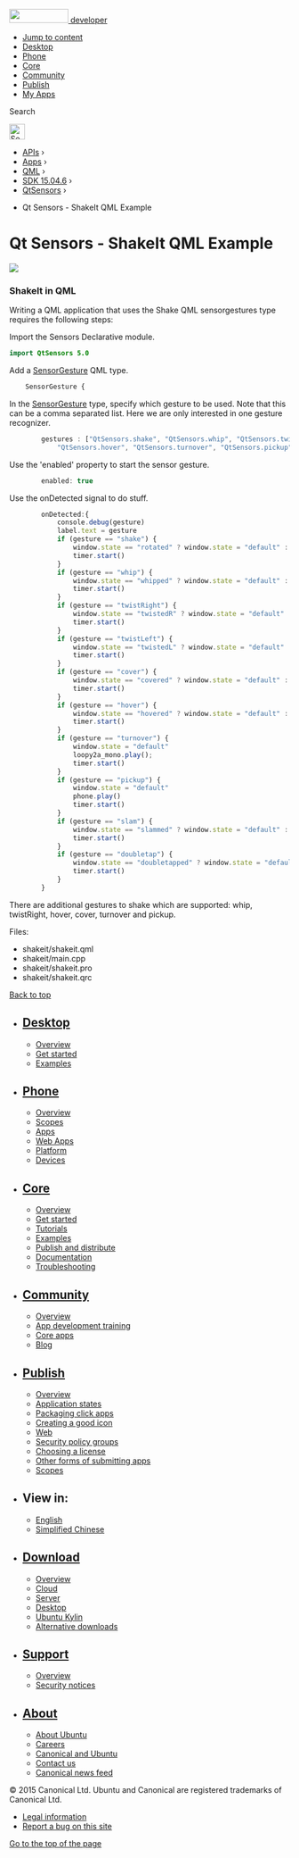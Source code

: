 <a href="https://developer.ubuntu.com/" class="logo-ubuntu"><img src="https://developer.ubuntu.com/assets/sites/ubuntu/latest/u/img/logos/logo-ubuntu-orange.svg" width="106" height="25" /> <span>developer</span></a>

-   [Jump to content](index.html#main-content)
-   [Desktop](https://developer.ubuntu.com/en/desktop/)
-   [Phone](https://developer.ubuntu.com/en/phone/)
-   [Core](https://developer.ubuntu.com/core)
-   [Community](https://developer.ubuntu.com/en/community/)
-   [Publish](https://developer.ubuntu.com/en/publish/)
-   [My Apps](https://myapps.developer.ubuntu.com/)

Search

<img src="https://developer.ubuntu.com/assets/sites/ubuntu/latest/u/img/search-white.svg" alt="Search" height="28" />

-   [APIs](../../../../index.html) ›
-   [Apps](../../../index.html) ›
-   [QML](../../index.html) ›
-   <a href="../index.html" class="sub-nav-item">SDK 15.04.6</a> ›
-   <a href="../QtSensors/index.html" class="sub-nav-item">QtSensors</a> ›

<!-- -->

-   Qt Sensors - ShakeIt QML Example

Qt Sensors - ShakeIt QML Example
================================

<span class="subtitle"></span>
<span id="details"></span>
![](https://developer.ubuntu.com/static/devportal_uploaded/70e1c128-5988-4a4b-8812-cfb8d3aeb63b-api/apps/qml/sdk-15.04.6/qtsensors-shakeit-example/images/shakeit.png)

<span id="shakeit-in-qml"></span>
### ShakeIt in QML

Writing a QML application that uses the Shake QML sensorgestures type requires the following steps:

Import the Sensors Declarative module.

``` qml
import QtSensors 5.0
```

Add a [SensorGesture](../QtSensors.SensorGesture/index.html) QML type.

``` qml
    SensorGesture {
```

In the [SensorGesture](../QtSensors.SensorGesture/index.html) type, specify which gesture to be used. Note that this can be a comma separated list. Here we are only interested in one gesture recognizer.

``` qml
        gestures : ["QtSensors.shake", "QtSensors.whip", "QtSensors.twist", "QtSensors.cover",
            "QtSensors.hover", "QtSensors.turnover", "QtSensors.pickup", "QtSensors.slam" , "QtSensors.doubletap"]
```

Use the 'enabled' property to start the sensor gesture.

``` qml
        enabled: true
```

Use the onDetected signal to do stuff.

``` qml
        onDetected:{
            console.debug(gesture)
            label.text = gesture
            if (gesture == "shake") {
                window.state == "rotated" ? window.state = "default" : window.state = "rotated"
                timer.start()
            }
            if (gesture == "whip") {
                window.state == "whipped" ? window.state = "default" : window.state = "whipped"
                timer.start()
            }
            if (gesture == "twistRight") {
                window.state == "twistedR" ? window.state = "default" : window.state = "twistedR"
                timer.start()
            }
            if (gesture == "twistLeft") {
                window.state == "twistedL" ? window.state = "default" : window.state = "twistedL"
                timer.start()
            }
            if (gesture == "cover") {
                window.state == "covered" ? window.state = "default" : window.state = "covered"
                timer.start()
            }
            if (gesture == "hover") {
                window.state == "hovered" ? window.state = "default" : window.state = "hovered"
                timer.start()
            }
            if (gesture == "turnover") {
                window.state = "default"
                loopy2a_mono.play();
                timer.start()
            }
            if (gesture == "pickup") {
                window.state = "default"
                phone.play()
                timer.start()
            }
            if (gesture == "slam") {
                window.state == "slammed" ? window.state = "default" : window.state = "slammed"
                timer.start()
            }
            if (gesture == "doubletap") {
                window.state == "doubletapped" ? window.state = "default" : window.state = "doubletapped"
                timer.start()
            }
        }
```

There are additional gestures to shake which are supported: whip, twistRight, hover, cover, turnover and pickup.

Files:

-   shakeit/shakeit.qml
-   shakeit/main.cpp
-   shakeit/shakeit.pro
-   shakeit/shakeit.qrc

[Back to top](index.html#)

-   [Desktop](https://developer.ubuntu.com/en/desktop/)
    ---------------------------------------------------

    -   [Overview](https://developer.ubuntu.com/en/desktop/)
    -   [Get started](http://snapcraft.io/?utm_source=developer.ubuntu.com&utm_medium=devportal&utm_term=snaps%20snapcraft%20desktop&utm_content=menu&utm_campaign=duc_snappers)
    -   [Examples](https://github.com/ubuntu/snappy-playpen)

-   [Phone](https://developer.ubuntu.com/en/phone/)
    -----------------------------------------------

    -   [Overview](https://developer.ubuntu.com/en/phone/)
    -   [Scopes](https://developer.ubuntu.com/en/phone/scopes/)
    -   [Apps](https://developer.ubuntu.com/en/phone/apps/)
    -   [Web Apps](https://developer.ubuntu.com/en/phone/web/)
    -   [Platform](https://developer.ubuntu.com/en/phone/platform/)
    -   [Devices](https://developer.ubuntu.com/en/phone/devices/)

-   [Core](https://developer.ubuntu.com/core)
    -----------------------------------------

    -   [Overview](https://developer.ubuntu.com/core)
    -   [Get started](https://developer.ubuntu.com/core/get-started)
    -   [Tutorials](https://developer.ubuntu.com/core/tutorials)
    -   [Examples](https://developer.ubuntu.com/core/examples)
    -   [Publish and distribute](https://developer.ubuntu.com/core/publish-and-distribute)
    -   [Documentation](https://developer.ubuntu.com/core/documentation)
    -   [Troubleshooting](https://developer.ubuntu.com/core/troubleshooting)

-   [Community](https://developer.ubuntu.com/en/community/)
    -------------------------------------------------------

    -   [Overview](https://developer.ubuntu.com/en/community/)
    -   [App development training](https://developer.ubuntu.com/en/community/training/)
    -   [Core apps](https://developer.ubuntu.com/en/community/core-apps/)
    -   [Blog](https://developer.ubuntu.com/en/community/blog/)

-   [Publish](https://developer.ubuntu.com/en/publish/)
    ---------------------------------------------------

    -   [Overview](https://developer.ubuntu.com/en/publish/)
    -   [Application states](https://developer.ubuntu.com/en/publish/application-states/)
    -   [Packaging click apps](https://developer.ubuntu.com/en/publish/packaging-click-apps/)
    -   [Creating a good icon](https://developer.ubuntu.com/en/publish/creating-a-good-icon/)
    -   [Web](https://developer.ubuntu.com/en/publish/web/)
    -   [Security policy groups](https://developer.ubuntu.com/en/publish/security-policy-groups/)
    -   [Choosing a license](https://developer.ubuntu.com/en/publish/choosing-a-license/)
    -   [Other forms of submitting apps](https://developer.ubuntu.com/en/publish/other-forms-of-submitting-apps/)
    -   [Scopes](https://developer.ubuntu.com/en/publish/scopes/)

-   View in:
    --------

    -   [English](index.html "Change to language: English")
    -   [Simplified Chinese](index.html "Change to language: Simplified Chinese")

-   [Download](http://ubuntu.com/download/)
    ---------------------------------------

    -   [Overview](http://ubuntu.com/download)
    -   [Cloud](http://ubuntu.com/download/cloud)
    -   [Server](http://ubuntu.com/download/server)
    -   [Desktop](http://ubuntu.com/download/desktop)
    -   [Ubuntu Kylin](http://ubuntu.com/download/ubuntu-kylin)
    -   [Alternative downloads](http://ubuntu.com/download/alternative-downloads)

-   [Support](http://ubuntu.com/support/)
    -------------------------------------

    -   [Overview](http://ubuntu.com/support)
    -   [Security notices](http://www.ubuntu.com/usn/)

-   [About](http://ubuntu.com/about/)
    ---------------------------------

    -   [About Ubuntu](http://ubuntu.com/about/about-ubuntu)
    -   [Careers](http://www.canonical.com/careers)
    -   [Canonical and Ubuntu](http://ubuntu.com/about/canonical-and-ubuntu)
    -   [Contact us](http://ubuntu.com/about/contact-us)
    -   [Canonical news feed](http://insights.ubuntu.com/feed/)

© 2015 Canonical Ltd. Ubuntu and Canonical are registered trademarks of Canonical Ltd.

-   [Legal information](http://www.ubuntu.com/legal)
-   [Report a bug on this site](https://bugs.launchpad.net/developer-ubuntu-com/)

<span class="accessibility-aid">[Go to the top of the page](index.html#)</span>
